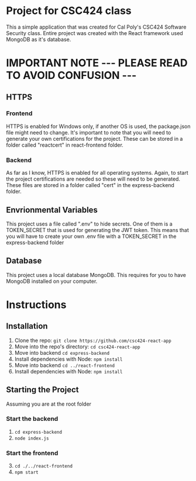 # Project for CSC424 class
This a simple application that was created for Cal Poly's CSC424 Software Security class. Entire project was created with the React framework used MongoDB as it's database. 

# IMPORTANT NOTE --- PLEASE READ TO AVOID CONFUSION ---
## HTTPS
### Frontend
HTTPS is enabled for Windows only, if another OS is used, the package.json file might need to change. It's important to note that you will need to generate your own certifications for the project. These can be stored in a folder called "reactcert" in react-frontend folder.

### Backend
As far as I know, HTTPS is enabled for all operating systems. Again, to start the project certifications are needed so these will need to be generated. These files are stored in a folder called "cert" in the express-backend folder.

## Envrionmental Variables
This project uses a file called ".env" to hide secrets. One of them is a TOKEN_SECRET that is used for generating the JWT token. This means that you will have to create your own .env file with a TOKEN_SECRET in the express-backend folder

## Database
This project uses a local database MongoDB. This requires for you to have MongoDB installed on your computer. 

# Instructions

## Installation
1.  Clone the repo: `git clone https://github.com/csc424-react-app`
2.  Move into the repo's directory: `cd csc424-react-app`
3.  Move into backend `cd express-backend`
4.  Install dependencies with Node: `npm install`
5.  Move into backend `cd ../react-frontend`
6.  Install dependencies with Node: `npm install` 

## Starting the Project
Assuming you are at the root folder
### Start the backend
1. `cd express-backend`
2. `node index.js`

### Start the frontend
3. `cd ./../react-frontend`
4. `npm start`

